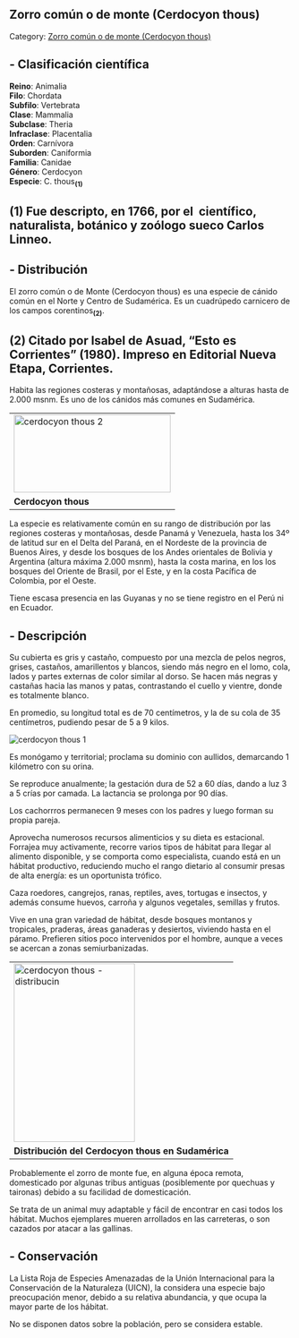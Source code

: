 ## Zorro común o de monte (Cerdocyon thous)

Category: [Zorro común o de monte (Cerdocyon thous)](http://descubrircorrientes.com.ar/2012/index.php/1528-geografia/7-zoogeografia/fauna-terrestre/zorro-comun-o-de-monte-cerdocyon-thous)

## **\- Clasificación científica**

**Reino**: Animalia  
**Filo**: Chordata  
**Subfilo**: Vertebrata  
**Clase**: Mammalia  
**Subclase**: Theria  
**Infraclase**: Placentalia  
**Orden**: Carnívora  
**Suborden**: Caniformia  
**Familia**: Canidae  
**Género**: Cerdocyon  
**Especie**: C. thous<sub><strong>(1)</strong></sub>

## **(1)** Fue descripto, en 1766, por el  científico, naturalista, botánico y zoólogo sueco Carlos Linneo.

## **\- Distribución**

El zorro común o de Monte (Cerdocyon thous) es una especie de cánido común en el Norte y Centro de Sudamérica. Es un cuadrúpedo carnicero de los campos corentinos<sub><strong>(2)</strong></sub>.

## **(2) Citado por Isabel de Asuad, “Esto es Corrientes” (1980). Impreso en Editorial Nueva Etapa, Corrientes.**

Habita las regiones costeras y montañosas, adaptándose a alturas hasta de 2.000 msnm. Es uno de los cánidos más comunes en Sudamérica.

<table><tbody><tr><td><img alt="cerdocyon thous 2" src="http://descubrircorrientes.com.ar/2012/index.php/1528-geografia/7-zoogeografia/fauna-terrestre/images/fotos_de_geografia/cerdocyon%20thous%202.jpg" width="280" height="139"></td></tr><tr><td><span><strong><span>Cerdocyon thous</span></strong></span></td></tr></tbody></table>

La especie es relativamente común en su rango de distribución por las regiones costeras y montañosas, desde Panamá y Venezuela, hasta los 34º de latitud sur en el Delta del Paraná, en el Nordeste de la provincia de Buenos Aires, y desde los bosques de los Andes orientales de Bolivia y Argentina (altura máxima 2.000 msnm), hasta la costa marina, en los los bosques del Oriente de Brasil, por el Este, y en la costa Pacífica de Colombia, por el Oeste.

Tiene escasa presencia en las Guyanas y no se tiene registro en el Perú ni en Ecuador.

## **\- Descripción**

Su cubierta es gris y castaño, compuesto por una mezcla de pelos negros, grises, castaños, amarillentos y blancos, siendo más negro en el lomo, cola, lados y partes externas de color similar al dorso. Se hacen más negras y castañas hacia las manos y patas, contrastando el cuello y vientre, donde es totalmente blanco.

En promedio, su longitud total es de 70 centímetros, y la de su cola de 35 centímetros, pudiendo pesar de 5 a 9 kilos.

![cerdocyon thous 1](http://descubrircorrientes.com.ar/2012/index.php/1528-geografia/7-zoogeografia/fauna-terrestre/images/fotos_de_geografia/cerdocyon%20thous%201.jpg)

Es monógamo y territorial; proclama su dominio con aullidos, demarcando 1 kilómetro con su orina.

Se reproduce anualmente; la gestación dura de 52 a 60 días, dando a luz 3 a 5 crías por camada. La lactancia se prolonga por 90 días.

Los cachorrros permanecen 9 meses con los padres y luego forman su propia pareja.

Aprovecha numerosos recursos alimenticios y su dieta es estacional. Forrajea muy activamente, recorre varios tipos de hábitat para llegar al alimento disponible, y se comporta como especialista, cuando está en un hábitat productivo, reduciendo mucho el rango dietario al consumir presas de alta energía: es un oportunista trófico.

Caza roedores, cangrejos, ranas, reptiles, aves, tortugas e insectos, y además consume huevos, carroña y algunos vegetales, semillas y frutos.

Vive en una gran variedad de hábitat, desde bosques montanos y tropicales, praderas, áreas ganaderas y desiertos, viviendo hasta en el páramo. Prefieren sitios poco intervenidos por el hombre, aunque a veces se acercan a zonas semiurbanizadas.

<table><tbody><tr><td><img alt="cerdocyon thous - distribucin" src="http://descubrircorrientes.com.ar/2012/index.php/1528-geografia/7-zoogeografia/fauna-terrestre/images/fotos_de_geografia/cerdocyon%20thous%20-%20distribucin.jpg" width="216" height="319"></td></tr><tr><td><strong><span>Distribución del Cerdocyon thous en Sudamérica</span></strong></td></tr></tbody></table>

Probablemente el zorro de monte fue, en alguna época remota, domesticado por algunas tribus antiguas (posiblemente por quechuas y taironas) debido a su facilidad de domesticación.

Se trata de un animal muy adaptable y fácil de encontrar en casi todos los hábitat. Muchos ejemplares mueren arrollados en las carreteras, o son cazados por atacar a las gallinas.

## **\- Conservación**

La Lista Roja de Especies Amenazadas de la Unión Internacional para la Conservación de la Naturaleza (UICN), la considera una especie bajo preocupación menor, debido a su relativa abundancia, y que ocupa la mayor parte de los hábitat.

No se disponen datos sobre la población, pero se considera estable.
